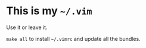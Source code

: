 # This is my `~/.vim`

Use it or leave it.

`make all` to install `~/.vimrc` and update all the bundles.
